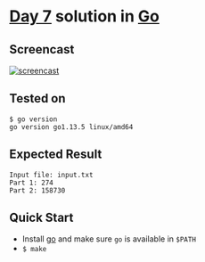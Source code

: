 # [Day 7](https://adventofcode.com/2020/day/7) solution in [Go](https://golang.org/)

## Screencast

[![screencast](http://i3.ytimg.com/vi/FXPmwFubyDE/hqdefault.jpg)](https://www.youtube.com/watch?v=FXPmwFubyDE&list=PLpM-Dvs8t0Vba3v-9lweHuomr0DPhdX6P&t=713s)

## Tested on 

```console
$ go version
go version go1.13.5 linux/amd64
```

## Expected Result

```console
Input file: input.txt
Part 1: 274
Part 2: 158730
```

## Quick Start

- Install [go](https://golang.org/dl/) and make sure `go` is available in `$PATH`
- `$ make`
